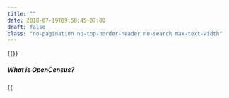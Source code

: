 ```yaml
---
title: ""
date: 2018-07-19T09:58:45-07:00
draft: false
class: "no-pagination no-top-border-header no-search max-text-width"
---
```


{{<title-card>}}

##### What is OpenCensus?

{{<title>}} allows you to collect application **metrics** and **distributed traces**, then transfer the data to a backend of your choice in real time. This data can be analyzed by developers and admins to understand the health of the application and debug problems.

{{<button class="btn-light" icon="true" href="/introduction/#overview">}}Overview{{</button>}}

{{<button class="btn-light" icon="true" href="/quickstart">}}Quickstart{{</button>}}

##### How can I use OpenCensus in my project?
We provide libraries for Go, Java, C#, Node.js, C++, Ruby, Erlang/Elixir, Python, Scala and PHP.

Supported backends include Azure Monitor, Datadog, Instana, Jaeger, SignalFX, Stackdriver, and Zipkin. You can also [add support for other backends](/guides/exporters/custom-exporter/).

{{<button class="btn-light" icon="true" href="/language-support">}}Language Support{{</button>}}

{{<button class="btn-light" icon="true" href="/guides/exporters/supported-exporters">}}Supported Backends{{</button>}}

##### Who is behind it?
OpenCensus originates from Google, where a set of libraries called Census are used to automatically capture traces and metrics from services. Since going open source, the project is now composed of a group of cloud providers, application performance management vendors, and open source contributors. The project is hosted on [GitHub](https://github.com/census-instrumentation) and all work occurs there.

{{<button class="btn-light" icon="true" href="https://github.com/census-instrumentation/">}}Github{{</button>}}

{{<button class="btn-light" icon="true" href="/community">}}Community{{</button>}}

{{<button class="btn-light" icon="true" href="https://gitter.im/census-instrumentation/Lobby">}}Gitter{{</button>}}

##### What data can OpenCensus collect?

[**Metrics**](/core-concepts/metrics) are any quantifiable piece of data that you would like to track, such as latency in a service or database, request content length, or number of open file descriptors. Viewing graphs of your metrics can help you understand and gauge the performance and overall quality of your application and set of services.

[**Traces**](/core-concepts/tracing) show you how a request propagates throughout your application or set of services. Viewing graphs of your traces can help you understand the bottlenecks in your architecture by visualizing how data flows between all of your services.

Other types of telemetry will be added to OpenCensus as the project matures. **Logs** will likely be added next.

##### How can I contribute to OpenCensus?
* Help people on the discussion forums
* Tell us your success stories using OpenCensus
* Tell us how we can improve OpenCensus, and help us do it
* Contribute to an existing library or create one for a new language

{{<button class="btn-light" icon="true" href="https://gitter.im/census-instrumentation/Lobby">}}Discussion forum{{</button>}}

{{<button class="btn-light" icon="true" href="https://github.com/census-instrumentation/">}}Contribute{{</button>}}

##### Partners & Contributors
{{<card-vendor href="https://google.com" src="/img/partners/google_logo.svg">}}
{{<card-vendor href="https://www.datadoghq.com/" src="/img/partners/datadog_logo.svg">}}
{{<card-vendor href="https://orijtech.com/" src="/img/partners/orijtech_logo.png">}}
{{<card-vendor href="https://signalfx.com/" src="/img/partners/signalFx_logo.svg">}}
{{<card-vendor href="https://www.cesar.org.br/" src="/img/partners/cesar_logo.svg">}}
{{<card-vendor href="http://thecreativefew.com/" src="/img/partners/creative_few_logo.svg">}}
{{<card-vendor href="https://www.microsoft.com/" src="/img/partners/microsoft_logo.svg">}}
{{<card-vendor href="https://www.jaegertracing.io/" src="/img/partners/jaeger_logo.svg">}}
{{<card-vendor href="https://zipkin.io/" src="/img/partners/zipkin_logo.svg">}}
{{<card-vendor href="https://www.solarwinds.com/" src="/img/partners/solarwinds_logo.svg">}}
{{<card-vendor href="https://cloud.google.com/stackdriver/" src="/img/partners/stackdriver_logo.svg">}}
{{<card-vendor href="https://prometheus.io/" src="/img/partners/prometheus_logo.svg">}}
{{<card-vendor href="https://www.instana.com/" src="/img/partners/instana_logo.svg">}}
{{<card-vendor href="https://omnition.io/" src="/img/partners/omnition_logo.svg">}}
{{<card-vendor href="https://www.honeycomb.io/" src="/img/partners/honeycomb_logo.svg">}}
{{<card-vendor href="https://corporate.comcast.com/" src="/img/partners/comcast_logo.jpg">}}
{{<card-vendor href="https://postmates.com/" src="/img/partners/postmates_logo.png">}}
{{<card-vendor href="https://lightstep.com/" src="/img/partners/lightstep-logo.svg">}}
{{<card-vendor href="https://www.scalyr.com/" src="/img/partners/scalyr-logo-stacked.png">}}
{{<card-vendor href="https://www.wavefront.com/" src="/img/partners/wavefront_logo.svg">}}
